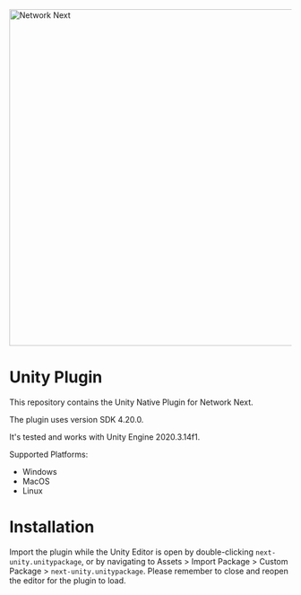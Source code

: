 <img src="https://static.wixstatic.com/media/799fd4_0512b6edaeea4017a35613b4c0e9fc0b~mv2.jpg/v1/fill/w_1200,h_140,al_c,q_80,usm_0.66_1.00_0.01/networknext_logo_colour_black_RGB_tightc.jpg" alt="Network Next" width="600"/>

<br>

# Unity Plugin

This repository contains the Unity Native Plugin for Network Next.

The plugin uses version SDK 4.20.0.

It's tested and works with Unity Engine 2020.3.14f1.

Supported Platforms:
- Windows
- MacOS
- Linux

# Installation

Import the plugin while the Unity Editor is open by double-clicking `next-unity.unitypackage`, or by navigating to Assets > Import Package > Custom Package > `next-unity.unitypackage`.
Please remember to close and reopen the editor for the plugin to load.

